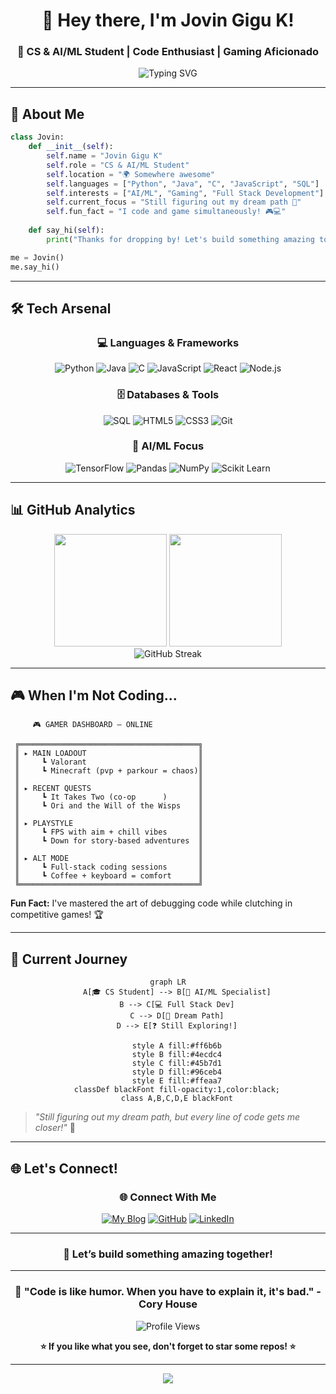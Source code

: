 <div align="center">
  
# 👋 Hey there, I'm Jovin Gigu K!
### 🚀 CS & AI/ML Student | Code Enthusiast | Gaming Aficionado

<img src="https://readme-typing-svg.herokuapp.com?font=Fira+Code&size=22&duration=3000&pause=1000&color=00D9FF&center=true&vCenter=true&width=600&lines=Computer+Science+%26+Engineering+Student;AI%2FML+Specialization;Full+Stack+Developer;Always+Learning+Something+New!" alt="Typing SVG" />

</div>

---

## 🎯 About Me

```python
class Jovin:
    def __init__(self):
        self.name = "Jovin Gigu K"
        self.role = "CS & AI/ML Student"
        self.location = "🌍 Somewhere awesome"
        self.languages = ["Python", "Java", "C", "JavaScript", "SQL"]
        self.interests = ["AI/ML", "Gaming", "Full Stack Development"]
        self.current_focus = "Still figuring out my dream path 🎯"
        self.fun_fact = "I code and game simultaneously! 🎮💻"
    
    def say_hi(self):
        print("Thanks for dropping by! Let's build something amazing together! 🚀")

me = Jovin()
me.say_hi()
```

---

## 🛠️ Tech Arsenal

<div align="center">

### 💻 Languages & Frameworks
![Python](https://img.shields.io/badge/Python-3776AB?style=plastic&logo=python&logoColor=white)
![Java](https://img.shields.io/badge/Java-ED8B00?style=plastic&logo=openjdk&logoColor=white)
![C](https://img.shields.io/badge/C-00599C?style=plastic&logo=c&logoColor=white)
![JavaScript](https://img.shields.io/badge/JavaScript-F7DF1E?style=plastic&logo=javascript&logoColor=black)
![React](https://img.shields.io/badge/React-20232A?style=plastic&logo=react&logoColor=61DAFB)
![Node.js](https://img.shields.io/badge/Node.js-43853D?style=plastic&logo=node.js&logoColor=white)

### 🗄️ Databases & Tools
![SQL](https://img.shields.io/badge/SQL-4479A1?style=plastic&logo=mysql&logoColor=white)
![HTML5](https://img.shields.io/badge/HTML5-E34F26?style=plastic&logo=html5&logoColor=white)
![CSS3](https://img.shields.io/badge/CSS3-1572B6?style=plastic&logo=css3&logoColor=white)
![Git](https://img.shields.io/badge/Git-F05032?style=plastic&logo=git&logoColor=white)

### 🤖 AI/ML Focus
![TensorFlow](https://img.shields.io/badge/TensorFlow-FF6F00?style=plastic&logo=tensorflow&logoColor=white)
![Pandas](https://img.shields.io/badge/Pandas-150458?style=plastic&logo=pandas&logoColor=white)
![NumPy](https://img.shields.io/badge/NumPy-013243?style=plastic&logo=numpy&logoColor=white)
![Scikit Learn](https://img.shields.io/badge/scikit_learn-F7931E?style=plastic&logo=scikit-learn&logoColor=white)


</div>

---

## 📊 GitHub Analytics

<div align="center">
  <img height="180em" src="https://github-readme-stats.vercel.app/api?username=jgk&show_icons=true&theme=tokyonight&include_all_commits=true&count_private=true"/>
  <img height="180em" src="https://github-readme-stats.vercel.app/api/top-langs/?username=jgk&layout=compact&langs_count=8&theme=tokyonight"/>
</div>

<div align="center">
  <img src="https://github-readme-streak-stats.herokuapp.com/?user=jgk&theme=tokyonight" alt="GitHub Streak" />
</div>

---

## 🎮 When I'm Not Coding...

         🎮 GAMER DASHBOARD — ONLINE
        
     ╔════════════════════════════════════════╗
     ║ ▸ MAIN LOADOUT                         ║
     ║     ┗ Valorant                         ║
     ║     ┗ Minecraft (pvp + parkour = chaos)║
     ║                                        ║
     ║ ▸ RECENT QUESTS                        ║
     ║     ┗ It Takes Two (co-op      )       ║
     ║     ┗ Ori and the Will of the Wisps    ║
     ║                                        ║
     ║ ▸ PLAYSTYLE                            ║
     ║     ┗ FPS with aim + chill vibes       ║
     ║     ┗ Down for story-based adventures  ║
     ║                                        ║
     ║ ▸ ALT MODE                             ║
     ║     ┗ Full-stack coding sessions       ║
     ║     ┗ Coffee + keyboard = comfort      ║
     ╚════════════════════════════════════════╝

**Fun Fact:** I've mastered the art of debugging code while clutching in competitive games! 🏆

</div>

---

## 🌟 Current Journey

<div align="center">

```mermaid
graph LR
    A[🎓 CS Student] --> B[🤖 AI/ML Specialist]
    B --> C[💻 Full Stack Dev]
    C --> D[🚀 Dream Path]
    D --> E[❓ Still Exploring!]
    
    style A fill:#ff6b6b
    style B fill:#4ecdc4
    style C fill:#45b7d1
    style D fill:#96ceb4
    style E fill:#ffeaa7
    classDef blackFont fill-opacity:1,color:black;
    class A,B,C,D,E blackFont
```

</div>

> *"Still figuring out my dream path, but every line of code gets me closer!"* 💫

---

## 🌐 Let's Connect!

<div align="center">

### 🌐 Connect With Me

[![My Blog](https://img.shields.io/badge/My%20Website-21759B?style=plastic&logo=wordpress&logoColor=white)](https://jgk2k4.wordpress.com/)
[![GitHub](https://img.shields.io/badge/GitHub-181717?style=plastic&logo=github&logoColor=white)](https://github.com/jgk)
[![LinkedIn](https://img.shields.io/badge/LinkedIn-0077B5?style=plastic&logo=linkedin&logoColor=white)](#)

---

### 💬 Let’s build something **amazing** together!

</div>


---

<div align="center">

### 🎯 "Code is like humor. When you have to explain it, it's bad." - Cory House

![Profile Views](https://komarev.com/ghpvc/?username=jgk&color=blueviolet&style=for-the-badge)

**⭐ If you like what you see, don't forget to star some repos! ⭐**

</div>

---

<div align="center">
  <img src="https://capsule-render.vercel.app/api?type=waving&color=gradient&height=100&section=footer&text=Thanks%20for%20visiting!&fontSize=16&fontColor=fff&animation=twinkling&fontAlignY=75"/>
</div>
